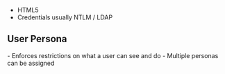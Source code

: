 
- HTML5
- Credentials usually NTLM / LDAP

<h2>User Persona</h2>
- Enforces restrictions on what a user can see and do
- Multiple personas can be assigned